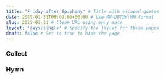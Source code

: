 ```yaml
---
title: "Friday after Epiphany" # Title with escaped quotes
date: 2025-01-31T00:00:00+00:00 # Use-MM-DDTHH:MM format
slug: 2025-01-31 # Clean URL using only date
layout: "days/single" # Specify the layout for these pages
draft: false # Set to true to hide the page
---
```


### Collect


### Hymn
